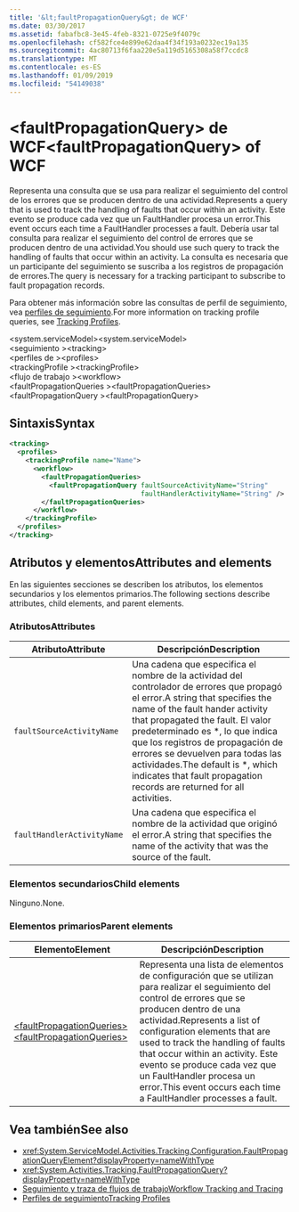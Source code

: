```yaml
---
title: '&lt;faultPropagationQuery&gt; de WCF'
ms.date: 03/30/2017
ms.assetid: fabafbc8-3e45-4feb-8321-0725e9f4079c
ms.openlocfilehash: cf582fce4e899e62daa4f34f193a0232ec19a135
ms.sourcegitcommit: 4ac80713f6faa220e5a119d5165308a58f7ccdc8
ms.translationtype: MT
ms.contentlocale: es-ES
ms.lasthandoff: 01/09/2019
ms.locfileid: "54149038"
---
```

# <a name="ltfaultpropagationquerygt-of-wcf"></a><span data-ttu-id="cf22d-102">&lt;faultPropagationQuery&gt; de WCF</span><span class="sxs-lookup"><span data-stu-id="cf22d-102">&lt;faultPropagationQuery&gt; of WCF</span></span>

<span data-ttu-id="cf22d-103">Representa una consulta que se usa para realizar el seguimiento del control de los errores que se producen dentro de una actividad.</span><span class="sxs-lookup"><span data-stu-id="cf22d-103">Represents a query that is used to track the handling of faults that occur within an activity.</span></span>  <span data-ttu-id="cf22d-104">Este evento se produce cada vez que un FaultHandler procesa un error.</span><span class="sxs-lookup"><span data-stu-id="cf22d-104">This event occurs each time a FaultHandler processes a fault.</span></span> <span data-ttu-id="cf22d-105">Debería usar tal consulta para realizar el seguimiento del control de errores que se producen dentro de una actividad.</span><span class="sxs-lookup"><span data-stu-id="cf22d-105">You should use such query to track the handling of faults that occur within an activity.</span></span> <span data-ttu-id="cf22d-106">La consulta es necesaria que un participante del seguimiento se suscriba a los registros de propagación de errores.</span><span class="sxs-lookup"><span data-stu-id="cf22d-106">The query is necessary for a  tracking participant to subscribe to fault propagation records.</span></span>  
  
<span data-ttu-id="cf22d-107">Para obtener más información sobre las consultas de perfil de seguimiento, vea [perfiles de seguimiento](../../../../../docs/framework/windows-workflow-foundation/tracking-profiles.md).</span><span class="sxs-lookup"><span data-stu-id="cf22d-107">For more information on tracking profile queries, see [Tracking Profiles](../../../../../docs/framework/windows-workflow-foundation/tracking-profiles.md).</span></span>  
  
<span data-ttu-id="cf22d-108">\<system.serviceModel></span><span class="sxs-lookup"><span data-stu-id="cf22d-108">\<system.serviceModel></span></span>  
<span data-ttu-id="cf22d-109">\<seguimiento ></span><span class="sxs-lookup"><span data-stu-id="cf22d-109">\<tracking></span></span>  
<span data-ttu-id="cf22d-110">\<perfiles de ></span><span class="sxs-lookup"><span data-stu-id="cf22d-110">\<profiles></span></span>  
<span data-ttu-id="cf22d-111">\<trackingProfile ></span><span class="sxs-lookup"><span data-stu-id="cf22d-111">\<trackingProfile></span></span>  
<span data-ttu-id="cf22d-112">\<flujo de trabajo ></span><span class="sxs-lookup"><span data-stu-id="cf22d-112">\<workflow></span></span>  
<span data-ttu-id="cf22d-113">\<faultPropagationQueries ></span><span class="sxs-lookup"><span data-stu-id="cf22d-113">\<faultPropagationQueries></span></span>  
<span data-ttu-id="cf22d-114">\<faultPropagationQuery ></span><span class="sxs-lookup"><span data-stu-id="cf22d-114">\<faultPropagationQuery></span></span>  
  
## <a name="syntax"></a><span data-ttu-id="cf22d-115">Sintaxis</span><span class="sxs-lookup"><span data-stu-id="cf22d-115">Syntax</span></span>  
  
```xml  
<tracking>
  <profiles>
    <trackingProfile name="Name">
      <workflow>
        <faultPropagationQueries>
          <faultPropagationQuery faultSourceActivityName="String"
                                 faultHandlerActivityName="String" />
        </faultPropagationQueries>
      </workflow>
    </trackingProfile>
  </profiles>
</tracking>
```  
  
## <a name="attributes-and-elements"></a><span data-ttu-id="cf22d-116">Atributos y elementos</span><span class="sxs-lookup"><span data-stu-id="cf22d-116">Attributes and elements</span></span>

<span data-ttu-id="cf22d-117">En las siguientes secciones se describen los atributos, los elementos secundarios y los elementos primarios.</span><span class="sxs-lookup"><span data-stu-id="cf22d-117">The following sections describe attributes, child elements, and parent elements.</span></span>

### <a name="attributes"></a><span data-ttu-id="cf22d-118">Atributos</span><span class="sxs-lookup"><span data-stu-id="cf22d-118">Attributes</span></span>  
  
|<span data-ttu-id="cf22d-119">Atributo</span><span class="sxs-lookup"><span data-stu-id="cf22d-119">Attribute</span></span>|<span data-ttu-id="cf22d-120">Descripción</span><span class="sxs-lookup"><span data-stu-id="cf22d-120">Description</span></span>|  
|---------------|-----------------|  
|`faultSourceActivityName`|<span data-ttu-id="cf22d-121">Una cadena que especifica el nombre de la actividad del controlador de errores que propagó el error.</span><span class="sxs-lookup"><span data-stu-id="cf22d-121">A string that specifies the name of the fault hander activity that propagated the fault.</span></span> <span data-ttu-id="cf22d-122">El valor predeterminado es \*, lo que indica que los registros de propagación de errores se devuelven para todas las actividades.</span><span class="sxs-lookup"><span data-stu-id="cf22d-122">The default is \*, which indicates that fault propagation records are returned for all activities.</span></span>|  
|`faultHandlerActivityName`|<span data-ttu-id="cf22d-123">Una cadena que especifica el nombre de la actividad que originó el error.</span><span class="sxs-lookup"><span data-stu-id="cf22d-123">A string that specifies the name of the activity that was the source of the fault.</span></span>|  
  
### <a name="child-elements"></a><span data-ttu-id="cf22d-124">Elementos secundarios</span><span class="sxs-lookup"><span data-stu-id="cf22d-124">Child elements</span></span>

<span data-ttu-id="cf22d-125">Ninguno.</span><span class="sxs-lookup"><span data-stu-id="cf22d-125">None.</span></span>
  
### <a name="parent-elements"></a><span data-ttu-id="cf22d-126">Elementos primarios</span><span class="sxs-lookup"><span data-stu-id="cf22d-126">Parent elements</span></span>  
  
|<span data-ttu-id="cf22d-127">Elemento</span><span class="sxs-lookup"><span data-stu-id="cf22d-127">Element</span></span>|<span data-ttu-id="cf22d-128">Descripción</span><span class="sxs-lookup"><span data-stu-id="cf22d-128">Description</span></span>|  
|-------------|-----------------|  
|[<span data-ttu-id="cf22d-129">\<faultPropagationQueries></span><span class="sxs-lookup"><span data-stu-id="cf22d-129">\<faultPropagationQueries></span></span>](faultpropagationqueries-of-wcf.md)|<span data-ttu-id="cf22d-130">Representa una lista de elementos de configuración que se utilizan para realizar el seguimiento del control de errores que se producen dentro de una actividad.</span><span class="sxs-lookup"><span data-stu-id="cf22d-130">Represents a list of configuration elements that are used to track the handling of faults that occur within an activity.</span></span>  <span data-ttu-id="cf22d-131">Este evento se produce cada vez que un FaultHandler procesa un error.</span><span class="sxs-lookup"><span data-stu-id="cf22d-131">This event occurs each time a FaultHandler processes a fault.</span></span>|
  
## <a name="see-also"></a><span data-ttu-id="cf22d-132">Vea también</span><span class="sxs-lookup"><span data-stu-id="cf22d-132">See also</span></span>  
 
- <xref:System.ServiceModel.Activities.Tracking.Configuration.FaultPropagationQueryElement?displayProperty=nameWithType>
- <xref:System.Activities.Tracking.FaultPropagationQuery?displayProperty=nameWithType>
- [<span data-ttu-id="cf22d-133">Seguimiento y traza de flujos de trabajo</span><span class="sxs-lookup"><span data-stu-id="cf22d-133">Workflow Tracking and Tracing</span></span>](../../../../../docs/framework/windows-workflow-foundation/workflow-tracking-and-tracing.md)
- [<span data-ttu-id="cf22d-134">Perfiles de seguimiento</span><span class="sxs-lookup"><span data-stu-id="cf22d-134">Tracking Profiles</span></span>](../../../../../docs/framework/windows-workflow-foundation/tracking-profiles.md)
